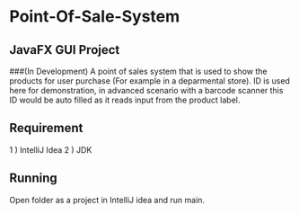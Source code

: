 # Point-Of-Sale-System
## JavaFX GUI Project
###(In Development)
A point of sales system that is used to show the products for user purchase (For example in a deparmental store). ID is used here for demonstration, in advanced scenario with a barcode scanner this ID would be auto filled as it reads input from the product label.

## Requirement
1 ) IntelliJ Idea
2 ) JDK

## Running

Open folder as a project in IntelliJ idea and run main.
